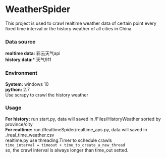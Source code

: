 # WeatherSpider

This project is used to crawl realtime weather data of certain point every fixed time interval or the history weather of all cities in China.

### Data source  
**realtime data:** 彩云天气api  
**history data:*** 天气911  

### Environment  
**System:** windows 10  
**python:** 2.7  
Use scrapy to crawl the history weather

### Usage  
**For history:** run start.py, data will saved in /Files/HistoryWeather sorted by province/city  
**For realtime:** run /RealtimeSpider/realtime_aps.py, data will saved in ./real_time_weather.csv  
realtime.py use threading.Timer to schedule crawls  
`time_interval = timeout + time_to_create_a_new_thread`  
so, the crawl interval is always longer than time_out setted.
